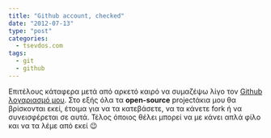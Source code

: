 ```yaml
---
title: "Github account, checked"
date: "2012-07-13"
type: "post"
categories:
  - tsevdos.com
tags:
  - git
  - github
---
```


Επιτέλους κάταφερα μετά από αρκετό καιρό να συμαζέψω λίγο τον [Github λογαριασμό μου](https://github.com/tsevdos "John Tsevdos Github account"). Στο εξής όλα τα **open-source** projectάκια μου θα βρίσκονται εκεί, έτοιμα για να τα κατεβάσετε, να τα κάνετε fork ή να συνεισφέρεται σε αυτά. Τέλος όποιος θέλει μπορεί να με κάνει απλά φίλο και να τα λέμε από εκεί 😉
